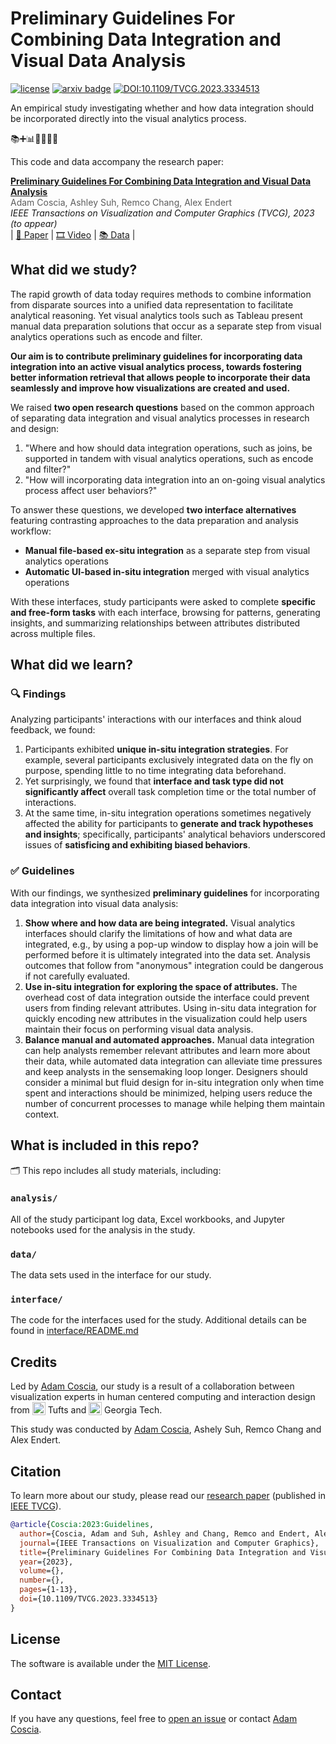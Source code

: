 # Preliminary Guidelines For Combining Data Integration and Visual Data Analysis

[![license](https://img.shields.io/badge/License-MIT-A54046)](https://github.com/AdamCoscia/Integration-Guidelines-VA/blob/main/LICENSE)
[![arxiv badge](https://img.shields.io/badge/arXiv-2403.04757-red)](https://arxiv.org/abs/2403.04757)
[![DOI:10.1109/TVCG.2023.3334513](https://img.shields.io/badge/DOI-10.1109/TVCG.2023.3334513-blue)](https://doi.org/10.1109/TVCG.2023.3334513)

An empirical study investigating whether and how data integration should be incorporated directly into the visual analytics process.

📚➕📊🟰💯🤯😎

This code and data accompany the research paper:

**[Preliminary Guidelines For Combining Data Integration and Visual Data Analysis][paper]**  
<span style="opacity: 70%">Adam Coscia, Ashley Suh, Remco Chang, Alex Endert</span>  
_IEEE Transactions on Visualization and Computer Graphics (TVCG), 2023 (to appear)_  
| [📖 Paper][paper] | [🎞️ Video][video] | [📚 Data][data] |

## What did we study?

The rapid growth of data today requires methods to combine information from disparate sources into a unified data representation to facilitate analytical reasoning.
Yet visual analytics tools such as Tableau present manual data preparation solutions that occur as a separate step from visual analytics operations such as encode and filter.

**Our aim is to contribute preliminary guidelines for incorporating data integration into an active visual analytics process, towards fostering better information retrieval that allows people to incorporate their data seamlessly and improve how visualizations are created and used.**

We raised **two open research questions** based on the common approach of separating data integration and visual analytics processes in research and design:

1. "Where and how should data integration operations, such as joins, be supported in tandem with visual analytics operations, such as encode and filter?"
2. "How will incorporating data integration into an on-going visual analytics process affect user behaviors?"

To answer these questions, we developed **two interface alternatives** featuring contrasting approaches to the data preparation and analysis workflow: 

- **Manual file-based ex-situ integration** as a separate step from visual analytics operations
- **Automatic UI-based in-situ integration** merged with visual analytics operations

With these interfaces, study participants were asked to complete **specific and free-form tasks** with each interface, browsing for patterns, generating insights, and summarizing relationships between attributes distributed across multiple files.

## What did we learn?

### 🔍 Findings

Analyzing participants' interactions with our interfaces and think aloud feedback, we found:

1. Participants exhibited **unique in-situ integration strategies**. For example, several participants exclusively integrated data on the fly on purpose, spending little to no time integrating data beforehand.
2. Yet surprisingly, we found that **interface and task type did not significantly affect** overall task completion time or the total number of interactions.
3. At the same time, in-situ integration operations sometimes negatively affected the ability for participants to **generate and track hypotheses and insights**; specifically, participants' analytical behaviors underscored issues of **satisficing and exhibiting biased behaviors**.

### ✅ Guidelines

With our findings, we synthesized **preliminary guidelines** for incorporating data integration into visual data analysis:

1. **Show where and how data are being integrated.** Visual analytics interfaces should clarify the limitations of how and what data are integrated, e.g., by using a pop-up window to display how a join will be performed before it is ultimately integrated into the data set. Analysis outcomes that follow from "anonymous" integration could be dangerous if not carefully evaluated.
2. **Use in-situ integration for exploring the space of attributes.** The overhead cost of data integration outside the interface could prevent users from finding relevant attributes. Using in-situ data integration for quickly encoding new attributes in the visualization could help users maintain their focus on performing visual data analysis.
3. **Balance manual and automated approaches.** Manual data integration can help analysts remember relevant attributes and learn more about their data, while automated data integration can alleviate time pressures and keep analysts in the sensemaking loop longer. Designers should consider a minimal but fluid design for in-situ integration only when time spent and interactions should be minimized, helping users reduce the number of concurrent processes to manage while helping them maintain context.

## What is included in this repo?

🗂️ This repo includes all study materials, including:

### `analysis/`

All of the study participant log data, Excel workbooks, and Jupyter notebooks used for the analysis in the study.

### `data/`

The data sets used in the interface for our study.

### `interface/`

The code for the interfaces used for the study.
Additional details can be found in [interface/README.md](interface/README.md)

## Credits

Led by <a href='https://adamcoscia.com/' target='_blank'>Adam Coscia</a>, our study is a result of a collaboration between visualization experts in human centered computing and interaction design from
<img src="https://adamcoscia.com/assets/icons/other/tufts-logo.png" alt="Tufts Logo" height="21" style="vertical-align: bottom;"/>
Tufts
and
<img src="https://adamcoscia.com/assets/icons/other/gt-logo.png" alt="Interlocking GT" height="21" style="vertical-align: bottom;"/>
Georgia Tech.

This study was conducted by
<a href='https://adamcoscia.com/' target='_blank'>Adam Coscia</a>,
Ashely Suh,
Remco Chang
and
Alex Endert.

## Citation

To learn more about our study, please read our [research paper][paper] (published in [IEEE TVCG](https://ieeexplore.ieee.org/xpl/RecentIssue.jsp?punumber=2945)).

```bibtex
@article{Coscia:2023:Guidelines,
  author={Coscia, Adam and Suh, Ashley and Chang, Remco and Endert, Alex},
  journal={IEEE Transactions on Visualization and Computer Graphics},
  title={Preliminary Guidelines For Combining Data Integration and Visual Data Analysis},
  year={2023},
  volume={},
  number={},
  pages={1-13},
  doi={10.1109/TVCG.2023.3334513}
}
```

## License

The software is available under the [MIT License](https://github.com/AdamCoscia/Integration-Guidelines-VA/blob/main/LICENSE).

## Contact

If you have any questions, feel free to [open an issue](https://github.com/AdamCoscia/Integration-Guidelines-VA/issues) or contact [Adam Coscia](https://adamcoscia.com).

[paper]: https://arxiv.org/abs/2403.04757
[video]: https://youtu.be/NzVxHn-OpqQ
[data]: https://github.com/AdamCoscia/Integration-Guidelines-VA
